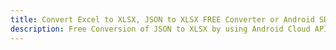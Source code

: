 ---title: Convert Excel to XLSX, JSON to XLSX FREE Converter or Android SDKdescription: Free Conversion of JSON to XLSX by using Android Cloud APIs & SDKs. Also Create, Edit & Render Microsoft Excel, CSV and SpreadsheetML worksheets or spreadsheet in the Cloud.---